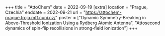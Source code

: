 +++
title = "AttoChem"
date = 2022-09-19
[extra]
location = "Prague, Czechia"
enddate = 2022-09-21
url = "https://attochem-prague.troja.mff.cuni.cz/"
poster = ["Dynamic Symmetry-Breaking in Above-Threshold Ionization Using a Rydberg Atomic Antenna", "Attosecond dynamics of spin-flip recollisions in strong-field ionization"]
+++
